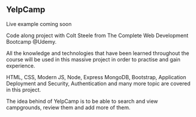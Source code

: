 ## YelpCamp 

Live example coming soon

Code along project with Colt Steele from The Complete Web Development Bootcamp @Udemy.

All the knowledge and technologies that have been learned throughout the course will be used in this massive project in order to practise and gain experience.

HTML, CSS, Modern JS, Node, Express MongoDB, Bootstrap, Application Deployment and Security, Authentication and many more topic are covered in this project.

The idea behind of YelpCamp is to be able to search and view campgrounds, review them and add more of them.
